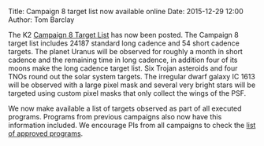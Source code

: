 Title: Campaign 8 target list now available online
Date: 2015-12-29 12:00
Author: Tom Barclay

The K2 [Campaign 8 Target List](/k2-approved-programs.html#campaign-8) has now been posted. The Campaign 8 target list includes 24187 standard long cadence and 54 short cadence targets. The planet Uranus will be observed for roughly a month in short cadence and the remaining time in long cadence, in addition four of its moons make the long cadence target list. Six Trojan asteroids and four TNOs round out the solar system targets.
The irregular dwarf galaxy IC 1613 will be observed with a large pixel mask and several very bright stars will be targeted using custom pixel masks that only collect the wings of the PSF.

We now make available a list of targets observed as part of all executed programs. Programs from previous campaigns also now have this information included. We encourage PIs from all campaigns to check the [list of approved programs](/k2-approved-programs.html).